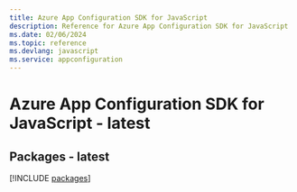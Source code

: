 ```yaml
---
title: Azure App Configuration SDK for JavaScript
description: Reference for Azure App Configuration SDK for JavaScript
ms.date: 02/06/2024
ms.topic: reference
ms.devlang: javascript
ms.service: appconfiguration
---
```

# Azure App Configuration SDK for JavaScript - latest
## Packages - latest
[!INCLUDE [packages](app-configuration-index.md)]